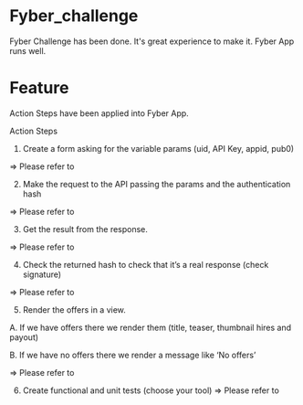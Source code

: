 # Fyber_challenge

Fyber Challenge has been done. It's great experience to make it. Fyber App runs well. 

# Feature
Action Steps have been applied into Fyber App.

Action Steps
1. Create a form asking for the variable params (uid, API Key, appid, pub0)

 => Please refer to 

2. Make the request to the API passing the params and the authentication hash 

 => Please refer to

3. Get the result from the response.

 => Please refer to

4. Check the returned hash to check that it’s a real response (check signature)

 => Please refer to

5. Render the offers in a view.

A. If we have offers there we render them (title, teaser, thumbnail hires and payout)

B. If we have no offers there we render a message like ‘No offers’

 => Please refer to

6. Create functional and unit tests (choose your tool)
 => Please refer to
